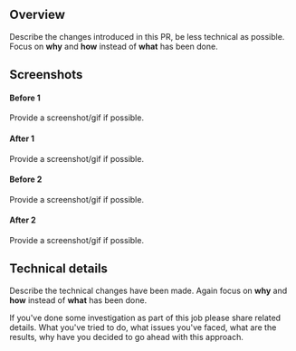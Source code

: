## Overview
Describe the changes introduced in this PR, be less technical as possible.
Focus on **why** and **how** instead of **what** has been done.

## Screenshots

#### Before 1
Provide a screenshot/gif if possible.

#### After 1
Provide a screenshot/gif if possible.

#### Before 2
Provide a screenshot/gif if possible.

#### After 2
Provide a screenshot/gif if possible.

## Technical details
Describe the technical changes have been made.
Again focus on **why** and **how** instead of **what** has been done.

If you've done some investigation as part of this job please share related
details. What you've tried to do, what issues you've faced, what are
the results, why have you decided to go ahead with this approach.
